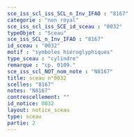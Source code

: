 ```yaml
---
sce_iss_scl_iss_SCL_n_Inv_IFAO : "8167"
categorie : "non royal"
sce_iss_scl_iss_SCE_id_sceau : "0032"
typeObjet : "Sceau"
sce_iss_SCL_n_Inv_IFAO : "8167"
id_sceau : "0032"
motif : "symboles hiéroglyphiques"
type_sceau : "cylindre"
remarque : "cp. 0109."
sce_iss_scl_NOT_nom_note : "N8167"
title: sceau n°0032
scelles: "8167"
notes: "N8167"
contrescellement: ""
id_notice: 0032
layout: notice_sceau
type: sceau
partie: 2
---
```

